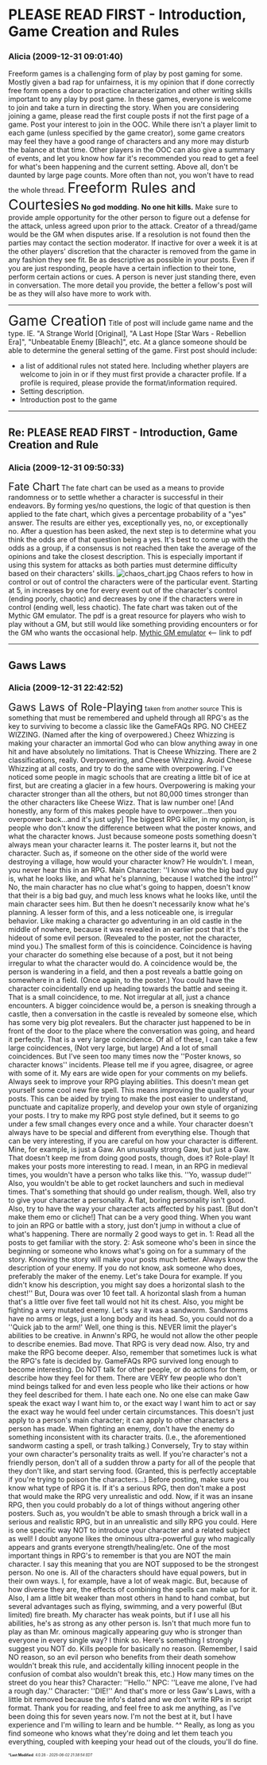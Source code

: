 # PLEASE READ FIRST - Introduction, Game Creation and Rules

### **Alicia** (2009-12-31 09:01:40)

Freeform games is a challenging form of play by post gaming for some. Mostly given a bad rap for unfairness, it is my opinion that if done correctly free form opens a door to practice characterization and other writing skills important to any play by post game.
In these games, everyone is welcome to join and take a turn in directing the story.
When you are considering joining a game, please read the first couple posts if not the first page of a game. Post your interest to join in the OOC. While there isn't a player limit to each game (unless specified by the game creator), some game creators may feel they have a good range of characters and any more may disturb the balance at that time. Other players in the OOC can also give a summary of events, and let you know how far it's recommended you read to get a feel for what's been happening and the current setting.
Above all, don't be daunted by large page counts. More often than not, you won't have to read the whole thread.
<span style="font-size: 2.00em;">Freeform Rules and Courtesies</span>
**No god modding.**
**No one hit kills.** Make sure to provide ample opportunity for the other person to figure out a defense for the attack, unless agreed upon prior to the attack.
Creator of a thread/game would be the GM when disputes arise. If a resolution is not found then the parties may contact the section moderator.
If inactive for over a week it is at the other players' discretion that the character is removed from the game in any fashion they see fit.
Be as descriptive as possible in your posts. Even if you are just responding, people have a certain inflection to their tone, perform certain actions or cues. A person is never just standing there, even in conversation. The more detail you provide, the better a fellow's post will be as they will also have more to work with.

---

<span style="font-size: 2.00em;">Game Creation</span>
Title of post will include game name and the type. IE. "A Strange World [Original], "A Last Hope [Star Wars - Rebellion Era]", "Unbeatable Enemy [Bleach]", etc. At a glance someone should be able to determine the general setting of the game.
First post should include:

* a list of additional rules not stated here. Including whether players are welcome to join in or if they must first provide a character profile. If a profile is required, please provide the format/information required.
* Setting description.
* Introduction post to the game

---

## Re: PLEASE READ FIRST - Introduction, Game Creation and Rule

### **Alicia** (2009-12-31 09:50:33)

<span style="font-size: 1.50em;">Fate Chart</span>
The fate chart can be used as a means to provide randomness or to settle whether a character is successful in their endeavors. By forming yes/no questions, the logic of that question is then applied to the fate chart, which gives a percentage probability of a "yes" answer. The results are either yes, exceptionally yes, no, or exceptionally no.
After a question has been asked, the next step is to determine what you think the odds are of that question being a yes. It's best to come up with the odds as a group, if a consensus is not reached then take the average of the opinions and take the closest description. This is especially important if using this system for attacks as both parties must determine difficulty based on their characters' skills.
![chaos_chart.jpg](http://swrpgrc.com/files/chaos_chart.jpg)
Chaos refers to how in control or out of control the characters were of the particular event. Starting at 5, in increases by one for every event out of the character's control (ending poorly, chaotic) and decreases by one if the characters were in control (ending well, less chaotic).
The fate chart was taken out of the Mythic GM emulator. The pdf is a great resource for players who wish to play without a GM, but still would like something providing encounters or for the GM who wants the occasional help.
[Mythic GM emulator](http://swrpgrc.com/files/books/Mythic%20GM%20Emulator.pdf "http://swrpgrc.com/files/books/Mythic%20GM%20Emulator.pdf") <-- link to pdf

---

## Gaws Laws

### **Alicia** (2009-12-31 22:42:52)

<span style="font-size: 1.50em;">Gaws Laws of Role-Playing</span> t<span style="font-size: 0.85em;">aken from another source</span>
This is something that must be remembered and upheld through all RPG's as the key to surviving to become a classic like the GameFAQs RPG. NO CHEEZ WIZZING. (Named after the king of overpowered.) Cheez Whizzing is making your character an immortal God who can blow anything away in one hit and have absolutely no limitations. That is Cheese Whizzing. There are 2 classifications, really. Overpowering, and Cheese Whizzing. Avoid Cheese Whizzing at all costs, and try to do the same with overpowering. I've noticed some people in magic schools that are creating a little bit of ice at first, but are creating a glacier in a few hours. Overpowering is making your character stronger than all the others, but not 80,000 times stronger than the other characters like Cheese Wizz. That is law number one! [And honestly, any form of this makes people have to overpower...then you overpower back...and it's just ugly]
The biggest RPG killer, in my opinion, is people who don't know the difference between what the poster knows, and what the character knows. Just because someone posts something doesn't always mean your character learns it. The poster learns it, but not the character. Such as, if someone on the other side of the world were destroying a village, how would your character know? He wouldn't. I mean, you never hear this in an RPG.
Main Character: ''I know who the big bad guy is, what he looks like, and what he's planning, because I watched the intro!''
No, the main character has no clue what's going to happen, doesn't know that their is a big bad guy, and much less knows what he looks like, until the main character sees him. But then he doesn't necessarily know what he's planning.
A lesser form of this, and a less noticeable one, is irregular behavior. Like making a character go adventuring in an old castle in the middle of nowhere, because it was revealed in an earlier post that it's the hideout of some evil person. (Revealed to the poster, not the character, mind you.)
The smallest form of this is coincidence. Coincidence is having your character do something else because of a post, but it not being irregular to what the character would do. A coincidence would be, the person is wandering in a field, and then a post reveals a battle going on somewhere in a field. (Once again, to the poster.) You could have the character coincidentally end up heading towards the battle and seeing it. That is a small coincidence, to me. Not irregular at all, just a chance encounters. A bigger coincidence would be, a person is sneaking through a castle, then a conversation in the castle is revealed by someone else, which has some very big plot revealers. But the character just happened to be in front of the door to the place where the conversation was going, and heard it perfectly. That is a very large coincidence.
Of all of these, I can take a few large coincidences, (Not very large, but large) And a lot of small coincidences. But I've seen too many times now the ''Poster knows, so character knows'' incidents. Please tell me if you agree, disagree, or agree with some of it. My ears are wide open for your comments on my beliefs.
Always seek to improve your RPG playing abilities. This doesn't mean get yourself some cool new fire spell. This means improving the quality of your posts. This can be aided by trying to make the post easier to understand, punctuate and capitalize properly, and develop your own style of organizing your posts. I try to make my RPG post style defined, but it seems to go under a few small changes every once and a while.
Your character doesn't always have to be special and different from everything else. Though that can be very interesting, if you are careful on how your character is different. Mine, for example, is just a Gaw. An unusually strong Gaw, but just a Gaw. That doesn't keep me from doing good posts, though, does it?
Role-play! It makes your posts more interesting to read. I mean, in an RPG in medieval times, you wouldn't have a person who talks like this. ''Yo, wassup dude!'' Also, you wouldn't be able to get rocket launchers and such in medieval times. That's something that should go under realism, though. Well, also try to give your character a personality. A flat, boring personality isn't good. Also, try to have the way your character acts affected by his past. [But don't make them emo or cliche!] That can be a very good thing.
When you want to join an RPG or battle with a story, just don't jump in without a clue of what's happening. There are normally 2 good ways to get in.
1: Read all the posts to get familiar with the story.
2: Ask someone who's been in since the beginning or someone who knows what's going on for a summary of the story. Knowing the story will make your posts much better.
Always know the description of your enemy. If you do not know, ask someone who does, preferably the maker of the enemy. Let's take Doura for example. If you didn't know his description, you might say does a horizontal slash to the chest!'' But, Doura was over 10 feet tall. A horizontal slash from a human that's a little over five feet tall would not hit its chest. Also, you might be fighting a very mutated enemy. Let's say it was a sandworm. Sandworms have no arms or legs, just a long body and its head. So, you could not do a ''Quick jab to the arm!'
Well, one thing is this. NEVER limit the player's abilities to be creative. in Anwnn's RPG, he would not allow the other people to describe enemies. Bad move. That RPG is very dead now. Also, try and make the RPG become deeper. Also, remember that sometimes luck is what the RPG's fate is decided by. GameFAQs RPG survived long enough to become interesting.
Do NOT talk for other people, or do actions for them, or describe how they feel for them. There are VERY few people who don't mind beings talked for and even less people who like their actions or how they feel described for them. I hate each one. No one else can make Gaw speak the exact way I want him to, or the exact way I want him to act or say the exact way he would feel under certain circumstances. This doesn't just apply to a person's main character; it can apply to other characters a person has made.
When fighting an enemy, don't have the enemy do something inconsistent with its character traits. (I.e., the aforementioned sandworm casting a spell, or trash talking.) Conversely, Try to stay within your own character's personality traits as well. If you're character's not a friendly person, don't all of a sudden throw a party for all of the people that they don't like, and start serving food. (Granted, this is perfectly acceptable if you're trying to poison the characters...)
Before posting, make sure you know what type of RPG it is. If it's a serious RPG, then don't make a post that would make the RPG very unrealistic and odd. Now, if it was an insane RPG, then you could probably do a lot of things without angering other posters. Such as, you wouldn't be able to smash through a brick wall in a serious and realistic RPG, but in an unrealistic and silly RPG you could.
Here is one specific way NOT to introduce your character and a related subject as well! I doubt anyone likes the ominous ultra-powerful guy who magically appears and grants everyone strength/healing/etc. One of the most important things in RPG's to remember is that you are NOT the main character. I say this meaning that you are NOT supposed to be the strongest person. No one is. All of the characters should have equal powers, but in their own ways. I, for example, have a lot of weak magic. But, because of how diverse they are, the effects of combining the spells can make up for it. Also, I am a little bit weaker than most others in hand to hand combat, but several advantages such as flying, swimming, and a very powerful (But limited) fire breath. My character has weak points, but if I use all his abilities, he's as strong as any other person is. Isn't that much more fun to play as than Mr. ominous magically appearing guy who is stronger than everyone in every single way? I think so.
Here's something I strongly suggest you NOT do. Kills people for basically no reason. (Remember, I said NO reason, so an evil person who benefits from their death somehow wouldn't break this rule, and accidentally killing innocent people in the confusion of combat also wouldn't break this, etc.) How many times on the street do you hear this?
Character: ''Hello.''
NPC: ''Leave me alone, I've had a rough day.''
Character: ''DIE!''
And that's more or less Gaw's Laws, with a little bit removed because the info's dated and we don't write RPs in script format. Thank you for reading, and feel free to ask me anything, as I've been doing this for seven years now. I'm not the best at it, but I have experience and I'm willing to learn and be humble. ^^ Really, as long as you find someone who knows what they're doing and let them teach you everything, coupled with keeping your head out of the clouds, you'll do fine.



<span style="font-size: 0.5em;">***Last Modified**: 4.0.28 - *2025-06-02 21:38:54 EDT*</span>